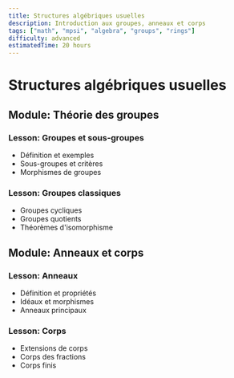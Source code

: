 ```yaml
---
title: Structures algébriques usuelles
description: Introduction aux groupes, anneaux et corps
tags: ["math", "mpsi", "algebra", "groups", "rings"]
difficulty: advanced
estimatedTime: 20 hours
---
```


# Structures algébriques usuelles

## Module: Théorie des groupes
### Lesson: Groupes et sous-groupes
- Définition et exemples
- Sous-groupes et critères
- Morphismes de groupes

### Lesson: Groupes classiques
- Groupes cycliques
- Groupes quotients
- Théorèmes d'isomorphisme

## Module: Anneaux et corps
### Lesson: Anneaux
- Définition et propriétés
- Idéaux et morphismes
- Anneaux principaux

### Lesson: Corps
- Extensions de corps
- Corps des fractions
- Corps finis